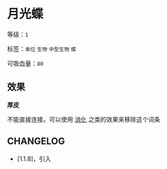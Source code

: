 # 月光蝶

等级：`1`

标签：`单位` `生物` `中型生物` `蝶`

可吸血量：`80`

## 效果

**厚皮**

不能直接连接。可以使用 [消化](消化.md) 之类的效果来移除这个词条

## CHANGELOG

- [1.1.8]，引入
